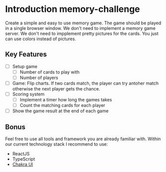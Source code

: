 # Introduction memory-challenge
Create a simple and easy to use memory game.
The game should be played in a single browser window. We don't need to implement a memory game server.
We don't need to impplement pretty pictures for the cards. You just can use colors instead of pictures.

## Key Features 
- [ ] Setup game
  - [ ] Number of cards to play with
  - [ ] Number of players
- [ ] Game: Flip charts. If two cards match, the player can try antoher match otherwise the next player gets the chance.
- [ ] Scoring system
  - [ ] Implement a timer how long the games takes
  - [ ] Count the matching cards for each player
- [ ] Show the game result at the end of each game

## Bonus 
Feel free to use all tools and framework you are already familiar with. 
Within our current technology stack I recommend to use:
- ReactJS
- TypeScript
- [Chakra UI](https://v2.chakra-ui.com/)
